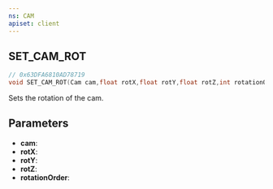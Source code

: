 ```yaml
---
ns: CAM
apiset: client
---
```

## SET_CAM_ROT

```c
// 0x63DFA6810AD78719
void SET_CAM_ROT(Cam cam,float rotX,float rotY,float rotZ,int rotationOrder);
```

Sets the rotation of the cam.

## Parameters
* **cam**:
* **rotX**:
* **rotY**:
* **rotZ**:
* **rotationOrder**: